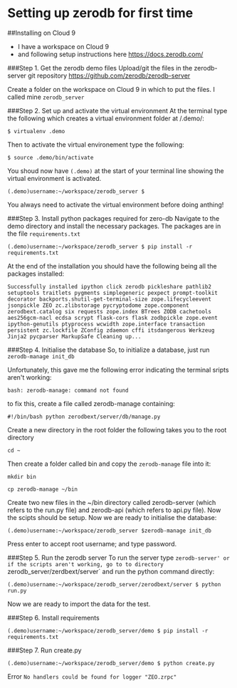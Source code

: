 # Setting up zerodb for first time

##Installing on Cloud 9
- I have a workspace on Cloud 9
- and following setup instructions here https://docs.zerodb.com/

###Step 1. Get the zerodb demo files
Upload/git the files in the zerodb-server git repository https://github.com/zerodb/zerodb-server

Create a folder on the workspace on Cloud 9 in which to put the files. I called mine `zerodb_server`

###Step 2. Set up and activate the virtual environment
At the terminal type the following which creates a virtual environment folder at /.demo/:

`$ virtualenv .demo`

Then to activate the virtual environement type the following:

`$ source .demo/bin/activate`

You shoud now have `(.demo)` at the start of your terminal line showing the virtual environment is activated. 

`(.demo)username:~/workspace/zerodb_server $`

You always need to activate the virtual environment before doing anthing!

###Step 3. Install python packages required for zero-db
Navigate to the demo directory and install the necessary packages. The packages are in the file `requirements.txt`

`(.demo)username:~/workspace/zerodb_server $ pip install -r requirements.txt`

At the end of the installation you should have the following being all the packages installed:

`Successfully installed ipython click zerodb pickleshare pathlib2 setuptools traitlets pygments simplegeneric pexpect prompt-toolkit decorator backports.shutil-get-terminal-size zope.lifecycleevent jsonpickle ZEO zc.zlibstorage pycryptodome zope.component zerodbext.catalog six requests zope.index BTrees ZODB cachetools aes256gcm-nacl ecdsa scrypt flask-cors flask zodbpickle zope.event ipython-genutils ptyprocess wcwidth zope.interface transaction persistent zc.lockfile ZConfig zdaemon cffi itsdangerous Werkzeug Jinja2 pycparser MarkupSafe
Cleaning up...`

###Step 4. Initialise the database
So, to initialize a database, just run `zerodb-manage init_db`

Unfortunately, this gave me the following error indicating the terminal sripts aren't working:

`bash: zerodb-manage: command not found`

to fix this, create a file called zerodb-manage containing:

`#!/bin/bash
python zerodbext/server/db/manage.py`

Create a new directory in the root folder the following takes you to the root directory

`cd ~`

Then create a folder called bin and copy the `zerodb-manage` file into it:

`mkdir bin`

`cp zerodb-manage ~/bin`

Create two new files in the ~/bin directory called zerodb-server (which refers to the run.py file) and zerodb-api (which refers to api.py file). Now the scipts should be setup. Now we are ready to initialise the database:

`(.demo)username:~/workspace/zerodb_server $zerodb-manage init_db`

Press enter to accept root username; and type password.


###Step 5. Run the zerodb server
To run the server type `zerodb-server' or if the scripts aren't working, go to to directory `zerodb_server/zerdbext/server` and run the python command directly:

`(.demo)username:~/workspace/zerodb_server/zerodbext/server $ python run.py`

Now we are ready to import the data for the test.

###Step 6. Install requirements

`(.demo)username:~/workspace/zerodb_server/demo $ pip install -r requirements.txt`

###Step 7. Run create.py

`(.demo)username:~/workspace/zerodb_server/demo $ python create.py`

Error
`No handlers could be found for logger "ZEO.zrpc"`




